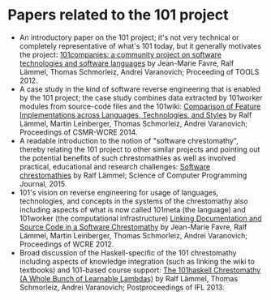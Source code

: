 # Papers related to the 101 project

* An introductory paper on the 101 project; it's not very technical or completely representative of what's 101 today, but it generally motivates the project: [101companies: a community project on software technologies and software languages](http://softlang.uni-koblenz.de/101companies/inauguration/) by Jean-Marie Favre, Ralf Lämmel, Thomas Schmorleiz, Andrei Varanovich; Proceeding of TOOLS 2012.
* A case study in the kind of software reverse engineering that is enabled by the 101 project; the case study combines data extracted by 101worker modules from source-code files and the 101wiki: [Comparison of Feature Implementations across Languages, Technologies, and Styles](http://softlang.uni-koblenz.de/101metrics/) by Ralf Lämmel, Martin Leinberger, Thomas Schmorleiz, Andrei Varanovich; Proceedings of CSMR-WCRE 2014.
* A readable introduction to the notion of "software chrestomathy", thereby relating the 101 project to other similar projects and pointing out the potential benefits of such chrestomathies as well as involved practical, educational and research challenges: [Software chrestomathies](http://softlang.uni-koblenz.de/chrestomathy/) by Ralf Lämmel; Science of Computer Programming Journal, 2015.
* 101's vision on reverse engineering for usage of languages, technologies, and concepts in the systems of the chrestomathy also including aspects of what is now called 101meta (the language) and 101worker (the computational infrastructure)  [Linking Documentation and Source Code in a Software Chrestomathy](http://softlang.uni-koblenz.de/101meta/) by Jean-Marie Favre, Ralf Lämmel, Martin Leinberger, Thomas Schmorleiz, Andrei Varanovich; Proceedings of WCRE 2012.
* Broad discussion of the Haskell-specific of the 101 chrestomathy including aspects of knowledge integration (such as linking the wiki to textbooks) and 101-based course support: [The 101haskell Chrestomathy (A Whole Bunch of Learnable Lambdas)](http://softlang.uni-koblenz.de/101haskell/) by Ralf Lämmel, Thomas Schmorleiz, Andrei Varanovich; Postproceedings of IFL 2013.
